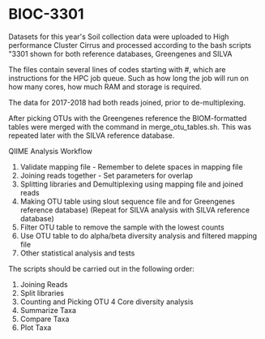 # BIOC-3301
Datasets for this year's Soil collection data were uploaded to High performance Cluster Cirrus and processed according to the bash scripts "3301 shown for both reference databases, Greengenes and SILVA

The files contain several lines of codes starting with #, which are instructions for the HPC job queue. Such as how long the job will run on how many cores, how much RAM and storage is required.

The data for 2017-2018 had both reads joined, prior to de-multiplexing.

After picking OTUs with the Greengenes reference the BIOM-formatted tables were merged with the command in merge_otu_tables.sh. This was repeated later with the SILVA reference database.

QIIME Analysis Workflow

1) Validate mapping file - Remember to delete spaces in mapping file
2) Joining reads together - Set parameters for overlap
3) Splitting libraries and Demultiplexing using mapping file and joined reads
4) Making OTU table using slout sequence file and for Greengenes reference database) (Repeat for SILVA analysis with SILVA reference database)
5) Filter OTU table to remove the sample with the lowest counts
6) Use OTU table to do alpha/beta diversity analysis and filtered mapping file
7) Other statistical analysis and tests

The scripts should be carried out in the following order:
1. Joining Reads
2. Split libraries
3. Counting and Picking OTU
4 Core diversity analysis 
5. Summarize Taxa
6. Compare Taxa
7. Plot Taxa
